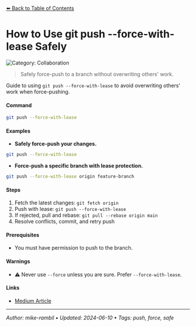 [⬅️ Back to Table of Contents](../README.md#how-to-use-git-push-force-with-lease-safely)

# How to Use git push --force-with-lease Safely


![Category: Collaboration](https://img.shields.io/badge/Category-Collaboration-blue)
> Safely force-push to a branch without overwriting others' work.

Guide to using `git push --force-with-lease` to avoid overwriting others' work when force-pushing.


#### Command
```sh
git push --force-with-lease
```

#### Examples
- **Safely force-push your changes.**


```sh
git push --force-with-lease
```
- **Force-push a specific branch with lease protection.**


```sh
git push --force-with-lease origin feature-branch
```


#### Steps
1. Fetch the latest changes: `git fetch origin`
2. Push with lease: `git push --force-with-lease`
3. If rejected, pull and rebase: `git pull --rebase origin main`
4. Resolve conflicts, commit, and retry push


#### Prerequisites
- You must have permission to push to the branch.


#### Warnings
- ⚠️ Never use `--force` unless you are sure. Prefer `--force-with-lease`.


#### Links
- [Medium Article](https://medium.com/@sahilsahilbhatia/git-push-force-with-lease-vs-force-ecae72601e80)


---

_Author: mike-rambil • Updated: 2024-06-10 • Tags: push, force, safe_
